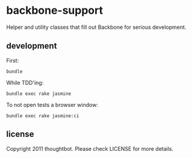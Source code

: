 # backbone-support

Helper and utility classes that fill out Backbone for serious development.

## development

First:

    bundle

While TDD'ing:

    bundle exec rake jasmine

To not open tests a browser window:

    bundle exec rake jasmine:ci

## license

Copyright 2011 thoughtbot. Please check LICENSE for more details.
